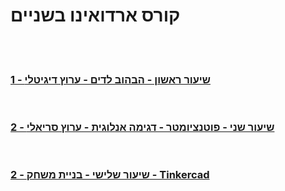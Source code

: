 # קורס ארדואינו בשניים
<br><br>

### [1 - שיעור ראשון - הבהוב לדים - ערוץ דיגיטלי](Lesson_01/Lesson_01.md)
<br>

### [2 - שיעור שני - פוטנציומטר - דגימה אנלוגית - ערוץ סריאלי](Lesson_02/Lesson_02.md)
<br>

### [2 - שיעור שלישי - בניית משחק - Tinkercad](Lesson_02/Lesson_02.md)


<br><br>
